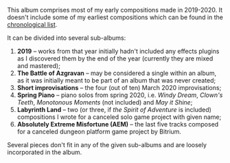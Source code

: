 This album comprises most of my early compositions made in 2019-2020. It doesn't include some of my earliest compositions which can be found in the [chronological list](../music).

It can be divided into several sub-albums:
1. **2019** – works from that year initially hadn't included any effects plugins as I discovered them by the end of the year (currently they are mixed and mastered);
2. **The Battle of Azgravan** – may be considered a single within an album, as it was initially meant to be part of an album that was never created;
3. **Short improvisations** – the four (out of ten) March 2020 improvisations;
4. **Spring Piano** – piano solos from spring 2020, i.e. *Windy Dream*, *Clown's Teeth*, *Monotonous Moments* (not included) and *May it Shine*;
5. **Labyrinth Land** – two (or three, if *the Spirit of Adventure* is included) compositions I wrote for a canceled solo game project with given name;
6. **Absolutely Extreme Misfortune (AEM)** – the last five tracks composed for a canceled dungeon platform game project by Bitrium.

Several pieces don't fit in any of the given sub-albums and are loosely incorporated in the album.
